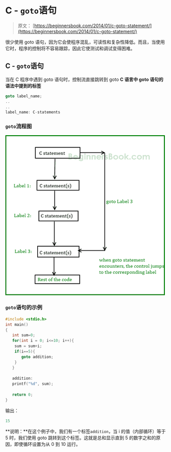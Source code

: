 # C - `goto`语句

> 原文： [https://beginnersbook.com/2014/01/c-goto-statement/](https://beginnersbook.com/2014/01/c-goto-statement/)

很少使用 goto 语句，因为它会使程序混乱，可读性和复杂性降低。而且，当使用它时，程序的控制将不容易跟踪，因此它使测试和调试变得困难。

## C - `goto`语句

当在 C 程序中遇到 goto 语句时，控制流直接跳转到 goto
**C 语言中 goto 语句的语法中提到的标签**

```c
goto label_name;
..
..
label_name: C-statements
```

### `goto`流程图

![C goto statement](img/6ba7654d76591b1bb0f4c456665da344.jpg)

### `goto`语句的示例

```c
#include <stdio.h>
int main()
{
   int sum=0;
   for(int i = 0; i<=10; i++){
	sum = sum+i;
	if(i==5){
	   goto addition;
	}
   }

   addition:
   printf("%d", sum);

   return 0;
}

```

输出：

```c
15
```

**说明：**在这个例子中，我们有一个标签`addition`，当 i 的值（内部循环）等于 5 时，我们使用 goto 跳转到这个标签。这就是总和显示直到 5 的数字之和的原因，即使循环设置为从 0 到 10 运行。